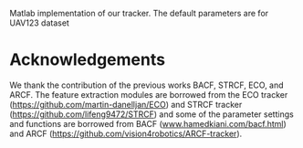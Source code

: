 Matlab implementation of our tracker. The default parameters are for UAV123 dataset

# Acknowledgements

We thank the contribution of the previous works BACF, STRCF, ECO, and ARCF. 
The feature extraction modules are borrowed from the ECO tracker (https://github.com/martin-danelljan/ECO) and STRCF tracker (https://github.com/lifeng9472/STRCF) and some of the parameter settings and functions are borrowed from BACF (www.hamedkiani.com/bacf.html) and ARCF (https://github.com/vision4robotics/ARCF-tracker).
